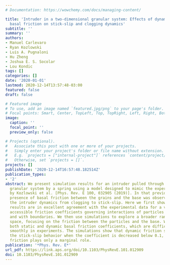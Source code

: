 ```yaml
---
# Documentation: https://wowchemy.com/docs/managing-content/

title: 'Intruder in a two-dimensional granular system: Effects of dynamic and static
  basal friction on stick-slip and clogging dynamics'
subtitle: ''
summary: ''
authors:
- Manuel Carlevaro
- Ryan Kozlowski
- Luis A. Pugnaloni
- Hu Zheng
- Joshua E. S. Socolar
- Lou Kondic
tags: []
categories: []
date: '2020-01-01'
lastmod: 2020-12-14T13:57:48-03:00
featured: false
draft: false

# Featured image
# To use, add an image named `featured.jpg/png` to your page's folder.
# Focal points: Smart, Center, TopLeft, Top, TopRight, Left, Right, BottomLeft, Bottom, BottomRight.
image:
  caption: ''
  focal_point: ''
  preview_only: false

# Projects (optional).
#   Associate this post with one or more of your projects.
#   Simply enter your project's folder or file name without extension.
#   E.g. `projects = ["internal-project"]` references `content/project/deep-learning/index.md`.
#   Otherwise, set `projects = []`.
projects: []
publishDate: '2020-12-14T16:57:48.182514Z'
publication_types:
- '2'
abstract: We present simulation results for an intruder pulled through a two-dimensional
  granular system by a spring using a model designed to mimic the experiments described
  by Kozlowski et al. [Phys. Rev. E 100, 032905 (2019)]. In that previous study the
  presence of basal friction between the grains and the base was observed to change
  the intruder dynamics from clogging to stick-slip. Here we first show that our simulation
  results are in excellent agreement with the experimental data for a variety of experimentally
  accessible friction coefficients governing interactions of particles with each other
  and with boundaries. We then use simulations to explore a broader range of parameter
  space, focusing on the friction between the particles and the base. We consider
  both static and dynamic basal friction coefficients, which are difficult to vary
  smoothly in experiments. The simulations show that dynamic friction strongly affects
  the stick-slip behavior when the coefficient is decreased below 0.1, while static
  friction plays only a marginal role.
publication: '*Phys. Rev. E*'
url_pdf: https://link.aps.org/doi/10.1103/PhysRevE.101.012909
doi: 10.1103/PhysRevE.101.012909
---
```

